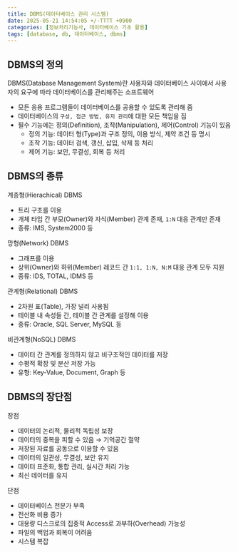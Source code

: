 ```yaml
---
title: DBMS(데이터베이스 관리 시스템)
date: 2025-05-21 14:54:05 +/-TTTT +0900
categories: [정보처리기능사, 데이터베이스 기초 활용]
tags: [database, db, 데이터베이스, dbms]
---
```


## DBMS의 정의
DBMS(Database Management System)란 사용자와 데이터베이스 사이에서 사용자의 요구에 따라 데이터베이스를 관리해주는 소프트웨어
* 모든 응용 프로그램들이 데이터베이스를 공용할 수 있도록 관리해 줌
* 데이터베이스의 `구성, 접근 방법, 유지 관리`에 대한 모든 책임을 짐
* 필수 기능에는 정의(Definition), 조작(Manipulation), 제어(Control) 기능이 있음
  - 정의 기능: 데이터 형(Type)과 구조 정의, 이용 방식, 제약 조건 등 명시
  - 조작 기능: 데이터 검색, 갱신, 삽입, 삭제 등 처리
  - 제어 기능: 보안, 무결성, 회복 등 처리

## DBMS의 종류
계층형(Hierachical) DBMS
  * 트리 구조를 이용
  * 개체 타입 간 부모(Owner)와 자식(Member) 관계 존재, `1:N` 대응 관계만 존재
  * 종류: IMS, System2000 등

망형(Network) DBMS
  * 그래프를 이용
  * 상위(Owner)와 하위(Member) 레코드 간 `1:1, 1:N, N:M` 대응 관계 모두 지원
  * 종류: IDS, TOTAL, IDMS 등

관계형(Relational) DBMS
  * 2차원 표(Table), 가장 널리 사용됨
  * 테이블 내 속성들 간, 테이블 간 관계를 설정해 이용
  * 종류: Oracle, SQL Server, MySQL 등

비관계형(NoSQL) DBMS
  * 데이터 간 관계를 정의하지 않고 비구조적인 데이터를 저장
  * 수평적 확장 및 분산 저장 가능
  * 유형: Key-Value, Document, Graph 등

## DBMS의 장단점
장점
  * 데이터의 논리적, 물리적 독립성 보장
  * 데이터의 중복을 피할 수 있음 → 기억공간 절약
  * 저장된 자료를 공동으로 이용할 수 있음
  * 데이터의 일관성, 무결성, 보안 유지
  * 데이터 표준화, 통합 관리, 실시간 처리 가능
  * 최신 데이터를 유지

단점
  * 데이터베이스 전문가 부족
  * 전산화 비용 증가
  * 대용량 디스크로의 집중적 Access로 과부하(Overhead) 가능성
  * 파일의 백업과 회복이 어려움
  * 시스템 복잡